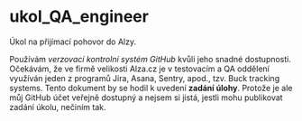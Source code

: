 # ukol_QA_engineer
Úkol na přijímací pohovor do Alzy.

Používám *verzovací kontrolní systém GitHub* kvůli jeho snadné dostupnosti. Očekávám, že ve firmě velikosti Alza.cz je v testovacím a QA oddělení využíván jeden z programů Jira, Asana, Sentry, apod., tzv. Buck tracking systems.
Tento dokument by se hodil k uvedení **zadání úlohy**. Protože je ale můj GitHub účet veřejně dostupný a nejsem si jistá, jestli mohu publikovat zadání úkolu, nečiním tak.